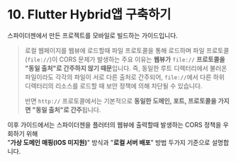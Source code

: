 # 10. Flutter Hybrid앱 구축하기

스파이더젠에서 만든 프로젝트를 모바일로 빌드하는 가이드입니다.

> 로컬 웹페이지를 웹뷰에 로드할때 파일 프로토콜을 통해 로드하며 파일 프로토콜(`file://`)이 CORS 문제가 발생하는 주요 이유는 **웹뷰가** `file://` **프로토콜을 "동일 출처"로 간주하지 않기 때문**입니다. 즉, 동일한 루트 디렉터리에서 불러온 파일이라도 각각의 파일이 서로 다른 출처로 간주되어, `file://`에서 다른 하위 디렉터리의 리소스를 로드할 때 보안 정책에 의해 차단될 수 있습니다.
>
> 반면 `http://` 프로토콜에서는 기본적으로 **동일한 도메인, 포트, 프로토콜을 가지면 "동일 출처"로 간주**됩니다.

이후 가이드에서는 스파이더젠을 플러터의 웹뷰에 출력할때 발생하는 CORS 정책을 우회하기 위해\
"**가상 도메인 매핑(IOS 미지원)**" 방식과  "**로컬 서버 배포**" 방법 두가지 기준으로 설명합니다.
